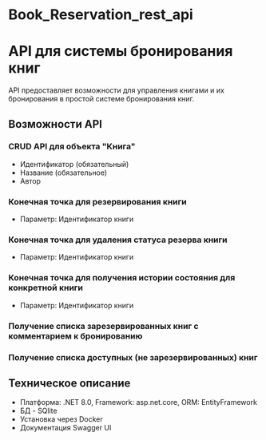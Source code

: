# Book_Reservation_rest_api


# API для системы бронирования книг

API предоставляет возможности для управления книгами и их бронирования в простой системе бронирования книг.

## Возможности API

### CRUD API для объекта "Книга"

- Идентификатор (обязательный)
- Название (обязательное)
- Автор 

### Конечная точка для резервирования книги
- Параметр: Идентификатор книги
### Конечная точка для удаления статуса резерва книги
- Параметр: Идентификатор книги
### Конечная точка для получения истории состояния для конкретной книги
- Параметр: Идентификатор книги
### Получение списка зарезервированных книг с комментарием к бронированию

### Получение списка доступных (не зарезервированных) книг

## Техническое описание

- Платформа: .NET 8.0, Framework: asp.net.core, ORM: EntityFramework 
- БД - SQlite 
- Установка через Docker
- Документация Swagger UI




